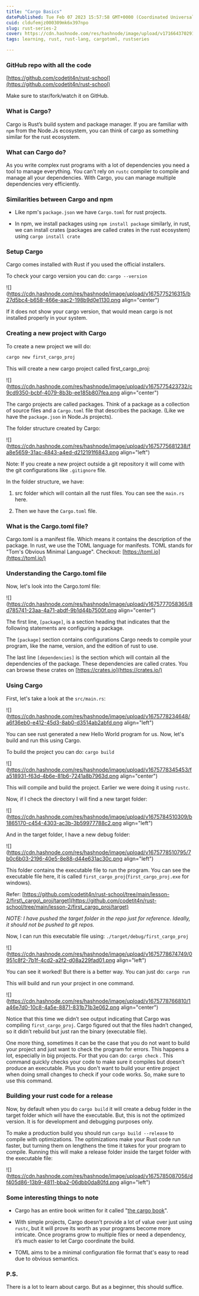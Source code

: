 ```yaml
---
title: "Cargo Basics"
datePublished: Tue Feb 07 2023 15:57:58 GMT+0000 (Coordinated Universal Time)
cuid: cldufemjz000309mk6x397npo
slug: rust-series-2
cover: https://cdn.hashnode.com/res/hashnode/image/upload/v1716643702911/9366b97d-2743-4ad1-a1ea-98a224084ba8.gif
tags: learning, rust, rust-lang, cargotoml, rustseries

---
```


### GitHub repo with all the code

[https://github.com/codetit4n/rust-school](https://github.com/codetit4n/rust-school)

Make sure to star/fork/watch it on GitHub.

### What is Cargo?

Cargo is Rust’s build system and package manager. If you are familiar with `npm` from the Node.Js ecosystem, you can think of cargo as something similar for the rust ecosystem.

### What can Cargo do?

As you write complex rust programs with a lot of dependencies you need a tool to manage everything. You can't rely on `rustc` compiler to compile and manage all your dependencies. With Cargo, you can manage multiple dependencies very efficiently.

### Similarities between Cargo and npm

* Like npm's `package.json` we have `Cargo.toml` for rust projects.
    
* In npm, we install packages using `npm install package` similarly, in rust, we can install crates (packages are called crates in the rust ecosystem) using `cargo install crate`
    

### Setup Cargo

Cargo comes installed with Rust if you used the official installers.

To check your cargo version you can do: `cargo --version`

![](https://cdn.hashnode.com/res/hashnode/image/upload/v1675775216315/b27d5bc4-b658-466e-aac2-198b9d0e1130.png align="center")

If it does not show your cargo version, that would mean cargo is not installed properly in your system.

### Creating a new project with Cargo

To create a new project we will do:

```bash
cargo new first_cargo_proj
```

This will create a new cargo project called first\_cargo\_proj:

![](https://cdn.hashnode.com/res/hashnode/image/upload/v1675775423732/c9cd9350-bcbf-4079-8b3b-ee185b807fea.png align="center")

The cargo projects are called packages. Think of a package as a collection of source files and a `Cargo.toml` file that describes the package. (Like we have the `package.json` in Node.Js projects).

The folder structure created by Cargo:

![](https://cdn.hashnode.com/res/hashnode/image/upload/v1675775681238/fa8e5659-31ac-4843-a4ed-d212191f6843.png align="left")

Note: If you create a new project outside a git repository it will come with the git configurations like `.gitignore` file.

In the folder structure, we have:

1. src folder which will contain all the rust files. You can see the `main.rs` here.
    
2. Then we have the `Cargo.toml` file.
    

### What is the Cargo.toml file?

Cargo.toml is a manifest file. Which means it contains the description of the package. In rust, we use the TOML language for manifests. TOML stands for "Tom's Obvious Minimal Language". Checkout: [https://toml.io](https://toml.io/)

### Understanding the Cargo.toml file

Now, let's look into the Cargo.toml file:

![](https://cdn.hashnode.com/res/hashnode/image/upload/v1675777058365/8d785741-23aa-4a71-abdf-9b1d44b7500f.png align="center")

The first line, `[package]`, is a section heading that indicates that the following statements are configuring a package.

The `[package]` section contains configurations Cargo needs to compile your program, like the name, version, and the edition of rust to use.

The last line `[dependencies]` is the section which will contain all the dependencies of the package. These dependencies are called crates. You can browse these crates on [https://crates.io](https://crates.io/)

### Using Cargo

First, let's take a look at the `src/main.rs`:

![](https://cdn.hashnode.com/res/hashnode/image/upload/v1675778234648/a6f36eb0-e412-45d3-8ab0-d3514ab2abfd.png align="left")

You can see rust generated a new Hello World program for us. Now, let's build and run this using Cargo.

To build the project you can do: `cargo build`

![](https://cdn.hashnode.com/res/hashnode/image/upload/v1675778345453/fa518931-f63d-4b6e-81b6-7241a8b7963d.png align="center")

This will compile and build the project. Earlier we were doing it using `rustc`.

Now, if I check the directory I will find a new target folder:

![](https://cdn.hashnode.com/res/hashnode/image/upload/v1675784510309/b1865170-c454-4303-ac3b-3b59977788c2.png align="left")

And in the target folder, I have a new debug folder:

![](https://cdn.hashnode.com/res/hashnode/image/upload/v1675778510795/7b0c6b03-2196-40e5-8e88-d44e631ac30c.png align="left")

This folder contains the executable file to run the program. You can see the executable file here, it is called `first_cargo_proj`(`first_cargo_proj.exe` for windows).

Refer: [https://github.com/codetit4n/rust-school/tree/main/lesson-2/first\_cargo\_proj/target](https://github.com/codetit4n/rust-school/tree/main/lesson-2/first_cargo_proj/target)

*NOTE: I have pushed the target folder in the repo just for reference. Ideally, it should not be pushed to git repos.*

Now, I can run this executable file using: `./target/debug/first_cargo_proj`

![](https://cdn.hashnode.com/res/hashnode/image/upload/v1675778674749/0951c8f2-7b1f-4cd2-a2f2-d08a229fad01.png align="left")

You can see it worked! But there is a better way. You can just do: `cargo run`

This will build and run your project in one command.

![](https://cdn.hashnode.com/res/hashnode/image/upload/v1675778766810/1a46e7d0-10c8-4a5e-8871-831b71b3e062.png align="center")

Notice that this time we didn’t see output indicating that Cargo was compiling `first_cargo_proj`. Cargo figured out that the files hadn’t changed, so it didn’t rebuild but just ran the binary (executable file).

One more thing, sometimes it can be the case that you do not want to build your project and just want to check the program for errors. This happens a lot, especially in big projects. For that you can do: `cargo check` . This command quickly checks your code to make sure it compiles but doesn’t produce an executable. Plus you don't want to build your entire project when doing small changes to check if your code works. So, make sure to use this command.

### Building your rust code for a release

Now, by default when you do `cargo build` it will create a debug folder in the target folder which will have the executable. But, this is not the optimized version. It is for development and debugging purposes only.

To make a production build you should run `cargo build --release` to compile with optimizations. The optimizations make your Rust code run faster, but turning them on lengthens the time it takes for your program to compile. Running this will make a release folder inside the target folder with the executable file:

![](https://cdn.hashnode.com/res/hashnode/image/upload/v1675785087056/df405d86-13b9-4811-bba2-06dbb0da80fd.png align="left")

### Some interesting things to note

* Cargo has an entire book written for it called "[the cargo book](https://doc.rust-lang.org/cargo/index.html)".
    
* With simple projects, Cargo doesn’t provide a lot of value over just using `rustc`, but it will prove its worth as your programs become more intricate. Once programs grow to multiple files or need a dependency, it’s much easier to let Cargo coordinate the build.
    
* TOML aims to be a minimal configuration file format that's easy to read due to obvious semantics.
    

### P.S.

There is a lot to learn about cargo. But as a beginner, this should suffice.